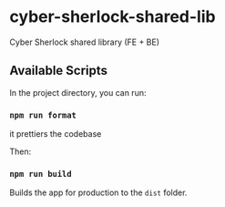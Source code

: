 # cyber-sherlock-shared-lib
Cyber Sherlock shared library (FE + BE)

## Available Scripts

In the project directory, you can run:

### `npm run format`

it prettiers the codebase

Then:

### `npm run build`

Builds the app for production to the `dist` folder.

